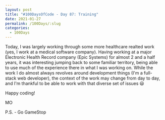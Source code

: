 ```yaml
---
layout: post
title: "#100DaysOfCode - Day 87: Training"
date: 2021-01-27
permalink: /100Days/:slug
categories:
  - 100Days
---
```


Today, I was largely working through some more healthcare realted work (yes, I work at a medical software company). Having working at a major Electronic Health Record company (Epic Systems) for almost 2 and a half years, it was interesting jumping back to some familiar territory, being able to use much of the experience there in what I was working on. While the work I do almost always revolves around development things (I'm a full-stack web developer), the context of the work may change from day to day, and I'm thankful to be able to work with that diverse set of issues :smiley:

Happy coding!

MO

P.S. - Go GameStop